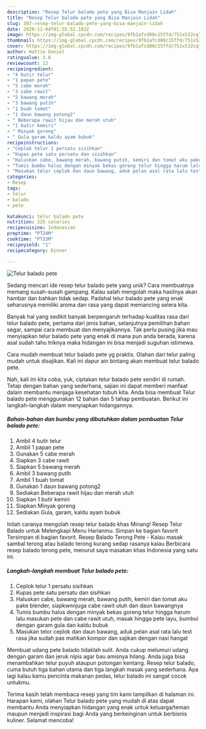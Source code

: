 ```yaml
---
description: "Resep Telur balado pete yang Bisa Manjain Lidah"
title: "Resep Telur balado pete yang Bisa Manjain Lidah"
slug: 307-resep-telur-balado-pete-yang-bisa-manjain-lidah
date: 2020-11-04T01:55:52.182Z
image: https://img-global.cpcdn.com/recipes/9fb1afcd08c15ffd/751x532cq70/telur-balado-pete-foto-resep-utama.jpg
thumbnail: https://img-global.cpcdn.com/recipes/9fb1afcd08c15ffd/751x532cq70/telur-balado-pete-foto-resep-utama.jpg
cover: https://img-global.cpcdn.com/recipes/9fb1afcd08c15ffd/751x532cq70/telur-balado-pete-foto-resep-utama.jpg
author: Hattie Daniel
ratingvalue: 3.6
reviewcount: 12
recipeingredient:
- "4 butir telur"
- "1 papan pete"
- "5 cabe merah"
- "3 cabe rawit"
- "5 bawang merah"
- "3 bawang putih"
- "1 buah tomat"
- "1 daun bawang potong2"
- " Beberapa rawit hijau dan merah utuh"
- "1 butir kemiri"
- " Minyak goreng"
- " Gula garam kaldu ayam bubuk"
recipeinstructions:
- "Ceplok telur 1 persatu sisihkan"
- "Kupas pete satu persatu dan sisihkan"
- "Haluskan cabe, bawang merah, bawang putih, kemiri dan tomat aku pake blender, siapkwnnjuga cabe rawit utuh dan daun bawangnya"
- "Tumis bumbu halus dengan minyak bekas goreng telur hingga harum lalu masukan pete dan cabe rawit utuh, masak hingga pete layu, bumbui dengan garam gula dan kaldu bubuk"
- "Masukan telor ceplok dan daun bawang, aduk pelan asal rata lalu test rasa jika sudah pas matikan kompor dan sajikan dengan nasi hangat"
categories:
- Resep
tags:
- telur
- balado
- pete

katakunci: telur balado pete 
nutrition: 225 calories
recipecuisine: Indonesian
preptime: "PT24M"
cooktime: "PT33M"
recipeyield: "1"
recipecategory: Dinner

---
```



![Telur balado pete](https://img-global.cpcdn.com/recipes/9fb1afcd08c15ffd/751x532cq70/telur-balado-pete-foto-resep-utama.jpg)

Sedang mencari ide resep telur balado pete yang unik? Cara membuatnya memang susah-susah gampang. Kalau salah mengolah maka hasilnya akan hambar dan bahkan tidak sedap. Padahal telur balado pete yang enak seharusnya memiliki aroma dan rasa yang dapat memancing selera kita.

Banyak hal yang sedikit banyak berpengaruh terhadap kualitas rasa dari telur balado pete, pertama dari jenis bahan, selanjutnya pemilihan bahan segar, sampai cara membuat dan menyajikannya. Tak perlu pusing jika mau menyiapkan telur balado pete yang enak di mana pun anda berada, karena asal sudah tahu triknya maka hidangan ini bisa menjadi suguhan istimewa.

Cara mudah membuat telur balado pete yg praktis. Olahan dari telur paling mudah untuk disajikan. Kali ini dapur ain bintang akan membuat telur balado pete.


Nah, kali ini kita coba, yuk, ciptakan telur balado pete sendiri di rumah. Tetap dengan bahan yang sederhana, sajian ini dapat memberi manfaat dalam membantu menjaga kesehatan tubuh kita. Anda bisa membuat Telur balado pete menggunakan 12 bahan dan 5 tahap pembuatan. Berikut ini langkah-langkah dalam menyiapkan hidangannya.

<!--inarticleads1-->

##### Bahan-bahan dan bumbu yang dibutuhkan dalam pembuatan Telur balado pete:

1. Ambil 4 butir telur
1. Ambil 1 papan pete
1. Gunakan 5 cabe merah
1. Siapkan 3 cabe rawit
1. Siapkan 5 bawang merah
1. Ambil 3 bawang putih
1. Ambil 1 buah tomat
1. Gunakan 1 daun bawang potong2
1. Sediakan  Beberapa rawit hijau dan merah utuh
1. Siapkan 1 butir kemiri
1. Siapkan  Minyak goreng
1. Sediakan  Gula, garam, kaldu ayam bubuk


Inilah caranya mengolah resep telur balado khas Minang! Resep Telur Balado untuk Melengkapi Menu Harianmu. Simpan ke bagian favorit Tersimpan di bagian favorit. Resep Balado Terong Pete - Kalau masak sambal terong atau balado terong kurang sedap rasanya kalau Berbicara resep balado terong pete, menurut saya masakan khas Indonesia yang satu ini. 

<!--inarticleads2-->

##### Langkah-langkah membuat Telur balado pete:

1. Ceplok telur 1 persatu sisihkan
1. Kupas pete satu persatu dan sisihkan
1. Haluskan cabe, bawang merah, bawang putih, kemiri dan tomat aku pake blender, siapkwnnjuga cabe rawit utuh dan daun bawangnya
1. Tumis bumbu halus dengan minyak bekas goreng telur hingga harum lalu masukan pete dan cabe rawit utuh, masak hingga pete layu, bumbui dengan garam gula dan kaldu bubuk
1. Masukan telor ceplok dan daun bawang, aduk pelan asal rata lalu test rasa jika sudah pas matikan kompor dan sajikan dengan nasi hangat


Membuat udang pete balado tidaklah sulit. Anda cukup melumuri udang dengan garam dan jeruk nipis agar bau amisnya hilang. Anda juga bisa menambahkan telur puyuh ataupun potongan kentang. Resep telur balado, cuma butuh tiga bahan utama dan tiga langkah masak yang sederhana. Apa lagi kalau kamu pencinta makanan pedas, telur balado ini sangat cocok untukmu. 

Terima kasih telah membaca resep yang tim kami tampilkan di halaman ini. Harapan kami, olahan Telur balado pete yang mudah di atas dapat membantu Anda menyiapkan hidangan yang enak untuk keluarga/teman maupun menjadi inspirasi bagi Anda yang berkeinginan untuk berbisnis kuliner. Selamat mencoba!
